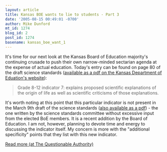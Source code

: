 ```yaml
---
layout: article
title: Kansas BOE wants to lie to students - Part 3
date: '2005-08-15 00:49:01 -0700'
author: Mike Dunford
mt_id: 1274
blog_id: 2
post_id: 1274
basename: kansas_boe_want_1
---
```

It's time for our next look at the Kansas Board of Education majority's continuing crusade to push their own narrow-minded sectarian agenda at the expense of actual education. Today's entry can be found on page 80 of the draft science standards ([available as a pdf on the Kansas Department of Eduation's website](http://www.ksde.org/outcomes/scstdworkingdoc7122005.pdf)):

> Grade 8-12 indicator 7: explains proposed scientific explanations of the origin of life as well as scientific criticisms of those explanations.

It's worth noting at this point that this particular indicator is not present in the March 9th draft of the science standards ([also available as a pdf](http://www.ksde.org/outcomes/sciencestd12.pdf)) - the one written by the science standards committee without excessive input from the elected BoE members. It is a recent addition by the Board of Education. I am not, however, planning to devote time and energy to discussing the indicator itself. My concern is more with the "additional specificity" points that they list with this new indicator.

[Read more (at The Questionable Authority)](http://thequestionableauthority.blogspot.com/2005/08/kansas-boe-wants-to-lie-to-students_14.html)
